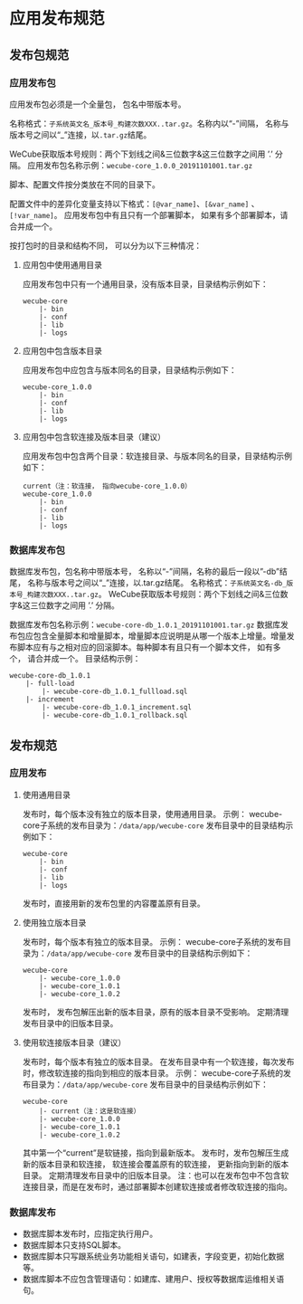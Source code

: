 # 应用发布规范

## 发布包规范

### 应用发布包

应用发布包必须是一个全量包， 包名中带版本号。

名称格式：`子系统英文名_版本号_构建次数XXX..tar.gz`。名称内以“-”间隔， 名称与版本号之间以“\_”连接，以`.tar.gz`结尾。

WeCube获取版本号规则：两个下划线之间&三位数字&这三位数字之间用 ’.’ 分隔。
应用发布包名称示例：`wecube-core_1.0.0_20191101001.tar.gz`

脚本、配置文件按分类放在不同的目录下。

配置文件中的差异化变量支持以下格式：`[@var_name]`、`[&var_name]` 、`[!var_name]`。
应用发布包中有且只有一个部署脚本， 如果有多个部署脚本，请合并成一个。

按打包时的目录和结构不同， 可以分为以下三种情况：

1. 应用包中使用通用目录

    应用发布包中只有一个通用目录，没有版本目录，目录结构示例如下：

    ```
    wecube-core
        |- bin
        |- conf
        |- lib
        |- logs
    ```

1. 应用包中包含版本目录

    应用发布包中应包含与版本同名的目录，目录结构示例如下：

    ```
    wecube-core_1.0.0
        |- bin
        |- conf
        |- lib
        |- logs
    ```

1. 应用包中包含软连接及版本目录（建议）

    应用发布包中包含两个目录：软连接目录、与版本同名的目录，目录结构示例如下：

    ```
    current（注：软连接， 指向wecube-core_1.0.0）
    wecube-core_1.0.0
        |- bin
        |- conf
        |- lib
        |- logs
    ```

### 数据库发布包

数据库发布包，包名称中带版本号， 名称以“-”间隔，名称的最后一段以”-db”结尾， 名称与版本号之间以“\_”连接，以.tar.gz结尾。
名称格式：`子系统英文名-db_版本号_构建次数XXX..tar.gz`。
WeCube获取版本号规则：两个下划线之间&三位数字&这三位数字之间用 ’.’ 分隔。

数据库发布包名称示例：`wecube-core-db_1.0.1_20191101001.tar.gz`
数据库发布包应包含全量脚本和增量脚本，增量脚本应说明是从哪一个版本上增量。增量发布脚本应有与之相对应的回滚脚本。每种脚本有且只有一个脚本文件， 如有多个， 请合并成一个。
目录结构示例：

```
wecube-core-db_1.0.1
    |- full-load
        |- wecube-core-db_1.0.1_fullload.sql
    |- increment
        |- wecube-core-db_1.0.1_increment.sql
        |- wecube-core-db_1.0.1_rollback.sql
```

## 发布规范

### 应用发布

1. 使用通用目录

    发布时，每个版本没有独立的版本目录，使用通用目录。
    示例：
    wecube-core子系统的发布目录为：`/data/app/wecube-core`
    发布目录中的目录结构示例如下：

    ```
    wecube-core
        |- bin
        |- conf
        |- lib
        |- logs
    ```

    发布时，直接用新的发布包里的内容覆盖原有目录。

1. 使用独立版本目录

    发布时，每个版本有独立的版本目录。
    示例：
    wecube-core子系统的发布目录为：`/data/app/wecube-core`
    发布目录中的目录结构示例如下：

    ```
    wecube-core
        |- wecube-core_1.0.0
        |- wecube-core_1.0.1
        |- wecube-core_1.0.2
    ```

    发布时， 发布包解压出新的版本目录，原有的版本目录不受影响。
    定期清理发布目录中的旧版本目录。

    
1. 使用软连接版本目录（建议）

    发布时，每个版本有独立的版本目录。
    在发布目录中有一个软连接，每次发布时，修改软连接的指向到相应的版本目录。
    示例：
    wecube-core子系统的发布目录为：`/data/app/wecube-core`
    发布目录中的目录结构示例如下：

    ```
    wecube-core
        |- current（注：这是软连接）
        |- wecube-core_1.0.0
        |- wecube-core_1.0.1
        |- wecube-core_1.0.2
    ```

    其中第一个“current”是软链接，指向到最新版本。
    发布时，发布包解压生成新的版本目录和软连接， 软连接会覆盖原有的软连接， 更新指向到新的版本目录。
    定期清理发布目录中的旧版本目录。
    注：也可以在发布包中不包含软连接目录，而是在发布时，通过部署脚本创建软连接或者修改软连接的指向。

### 数据库发布

- 数据库脚本发布时，应指定执行用户。
- 数据库脚本只支持SQL脚本。
- 数据库脚本只写跟系统业务功能相关语句，如建表，字段变更，初始化数据等。
- 数据库脚本不应包含管理语句：如建库、建用户、授权等数据库运维相关语句。
